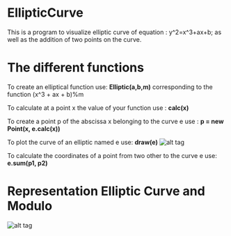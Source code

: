 # EllipticCurve
This is a program to visualize elliptic curve of equation :
y^2=x^3+ax+b; as well as the addition of two points on the curve.


# The different functions
To create an elliptical function use: **Elliptic(a,b,m)** corresponding to the function (x^3 + ax + b)%m 

To calculate at a point x the value of your function use : **calc(x)**

To create a point p of the abscissa x belonging to the curve e use :  **p = new Point(x, e.calc(x))**

To plot the curve of an elliptic named e use: **draw(e)**
![alt tag](https://user-images.githubusercontent.com/32454889/31433775-a581fbc0-ae7a-11e7-8ce6-4538093e4afa.PNG)

To calculate the coordinates of a point from two other to the curve e use: **e.sum(p1, p2)** 

# Representation Elliptic Curve and Modulo
![alt tag](https://user-images.githubusercontent.com/32454889/31430973-ae3d61f8-ae72-11e7-96f1-c41a9287d0a5.PNG "equation curve : y2=x^3-1x+1mod(11)")
